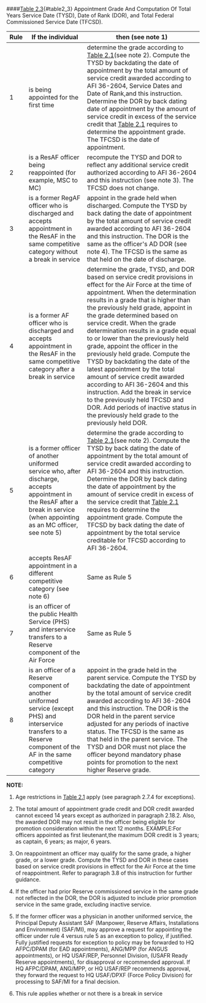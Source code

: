 ####[Table 2.3](#table2_3){#table2_3} Appointment Grade And Computation Of Total Years Service Date (TYSD), Date of Rank (DOR), and Total Federal Commissioned Service Date (TFCSD).

| Rule | If the individual                                                                                                                                                               | then (see note 1) |
|------|---------------------------------------------------------------------------------------------------------------------------------------------------------------------------------|-------------------|
| 1    | is being appointed for the first time                                                                                                                                           |      determine the grade according to [Table 2.1](#table2_1)(see note 2). Compute the TYSD by backdating the date of appointment by the total amount of service credit awarded according to AFI 36-2604, Service Dates and Date of Rank,and this instruction. Determine the DOR by back dating date of appointment by the amount of service credit in excess of the service credit that [Table 2.1](#table2_1) requires to determine the appointment grade. The TFCSD is the date of appointment.              |
| 2    | is a ResAF officer being reappointed (for example, MSC to MC)                                                                                                                   |recompute the TYSD and DOR to reflect any additional service credit authorized according to AFI 36-2604 and this instruction (see note 3). The TFCSD does not change. |
| 3    | is a former RegAF officer who is discharged and accepts appointment in the ResAF in the same competitive category without a break in service                                    |appoint in the grade held when discharged. Compute the TYSD by back dating the date of appointment by the total amount of service credit awarded according to AFI 36-2604 and this instruction. The DOR is the same as the officer's AD DOR (see note 4). The TFCSD is the same as that held on the date of discharge. |
| 4    | is a former AF officer who is discharged and accepts appointment in the ResAF in the same competitive category after a break in service                                         |determine the grade, TYSD, and DOR based on service credit provisions in effect for the Air Force at the time of appointment. When the determination results in a grade that is higher than the previously held grade, appoint in the grade determined based on service credit. When the grade determination results in a grade equal to or lower than the previously held grade, appoint the officer in the previously held grade. Compute the TYSD by backdating the date of the latest appointment by the total amount of service credit awarded according to AFI 36-2604 and this instruction. Add the break in service to the previously held TFCSD and DOR. Add periods of inactive status in the previously held grade to the previously held DOR. |
| 5    | is a former officer of another uniformed service who, after discharge, accepts appointment in the ResAF after a break in service (when appointing as an MC officer, see note 5) |   determine the grade according to [Table 2.1](#table2_1)(see note 2). Compute the TYSD by back dating the date of appointment by the total amount of service credit awarded according to AFI 36-2604 and this instruction. Determine the DOR by back dating the date of appointment by the amount of service credit in excess of the service credit that [Table 2.1](#table2_1) requires to determine the appointment grade. Compute the TFCSD by back dating the date of appointment by the total service creditable for TFCSD according to AFI 36-2604.                 |
| 6    | accepts ResAF appointment in a different competitive category (see note 6)                                                                                                      |Same as Rule 5|
| 7    | is an officer of the public Health Service (PHS) and interservice transfers to a Reserve component of the Air Force                                                             |Same as Rule 5|
| 8    | is an officer of a Reserve component of another uniformed service (except PHS) and interservice transfers to a Reserve component of the AF in the same competitive category     |appoint in the grade held in the parent service. Compute the TYSD by backdating the date of appointment by the total amount of service credit awarded according to AFI 36-2604 and this instruction. The DOR is the DOR held in the parent service adjusted for any periods of inactive status. The TFCSD is the same as that held in the parent service. The TYSD and DOR must not place the officer beyond mandatory phase points for promotion to the next higher Reserve grade. |

**NOTE:**

1. Age restrictions in [Table 2.1](#table2_1) apply (see paragraph 2.7.4 for exceptions).

2. The total amount of appointment grade credit and DOR credit awarded cannot exceed 14 years except as authorized in paragraph 2.18.2. Also, the awarded DOR may not result in the officer being eligible for promotion consideration within the next 12 months. EXAMPLE:For officers appointed as first lieutenant,the maximum DOR credit is 3 years; as captain, 6 years; as major, 6 years.

3. On reappointment an officer may qualify for the same grade, a higher grade, or a lower grade. Compute the TYSD and DOR in these cases based on service credit provisions in effect for the Air Force at the time of reappointment. Refer to paragraph 3.8 of this instruction for further guidance.

4. If the officer had prior Reserve commissioned service in the same grade not reflected in the DOR, the DOR is adjusted to include prior promotion service in the same grade, excluding inactive service.

5. If the former officer was a physician in another uniformed service, the Principal Deputy Assistant SAF (Manpower, Reserve Affairs, Installations and Environment) (SAF/MI), may approve a request for appointing the officer under rule 4 versus rule 5 as an exception to policy, if justified. Fully justified requests for exception to policy may be forwarded to HQ AFPC/DPAM (for EAD appointments), ANG/MPP (for ANGUS appointments), or HQ USAF/REP, Personnel Division, (USAFR Ready Reserve appointments), for disapproval or recommended approval. If HQ AFPC/DPAM, ANG/MPP, or HQ USAF/REP recommends approval, they forward the request to HQ USAF/DPXF (Force Policy Division) for processing to SAF/MI for a final decision.

6. This rule applies whether or not there is a break in service

